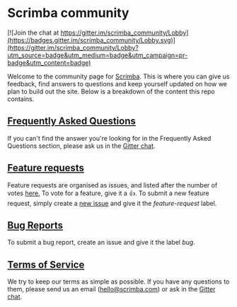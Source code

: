 # Scrimba community

[![Join the chat at https://gitter.im/scrimba_community/Lobby](https://badges.gitter.im/scrimba_community/Lobby.svg)](https://gitter.im/scrimba_community/Lobby?utm_source=badge&utm_medium=badge&utm_campaign=pr-badge&utm_content=badge)

Welcome to the community page for [Scrimba](https://scrimba.com/). This is where you can give us feedback, find answers to questions and keep yourself updated on how we plan to build out the site. Below is a breakdown of the content this repo contains.

## [Frequently Asked Questions](https://github.com/scrimba/community/blob/master/FAQ.md)
If you can't find the answer you're looking for in the Frequently Asked Questions section, please ask us in the [Gitter chat](https://gitter.im/scrimba_community/Lobby?utm_source=badge&utm_medium=badge&utm_campaign=pr-badge&utm_content=badge).

## [Feature requests](https://github.com/scrimba/community/issues?q=is%3Aopen+is%3Aissue+label%3Afeature-request+sort%3Areactions-%2B1-desc)
Feature requests are organised as issues, and listed after the number of votes [here.](https://github.com/scrimba/community/issues?q=is%3Aopen+is%3Aissue+label%3Afeature-request+sort%3Areactions-%2B1-desc) To vote for a feature, give it a :+1:. To submit a new feature request, simply create a [new issue](https://github.com/scrimba/community/issues/new) and give it the *feature-request* label.

## [Bug Reports](https://github.com/scrimba/community/issues?q=is%3Aopen+is%3Aissue+label%3Abug)
To submit a bug report, create an issue and give it the label *bug*.

## [Terms of Service](https://github.com/scrimba/community/blob/master/TERMS.md)
We try to keep our terms as simple as possible. If you have any questions to them, please send us an email (hello@scrimba.com) or ask in the [Gitter chat](https://gitter.im/scrimba_community/Lobby?utm_source=badge&utm_medium=badge&utm_campaign=pr-badge&utm_content=badge).
